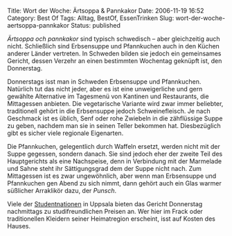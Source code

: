 Title: Wort der Woche: Ärtsoppa & Pannkakor
Date: 2006-11-19 16:52
Category: Best Of
Tags: Alltag, BestOf, EssenTrinken
Slug: wort-der-woche-aertsoppa-pannkakor
Status: published

*Ärtsoppa och pannkakor* sind typisch schwedisch – aber gleichzeitig
auch nicht. Schließlich sind Erbsensuppe und Pfannkuchen auch in den
Küchen anderer Länder vertreten. In Schweden bilden sie jedoch ein
gemeinsames Gericht, dessen Verzehr an einen bestimmten Wochentag
geknüpft ist, den Donnerstag.

Donnerstags isst man in Schweden Erbsensuppe und Pfannkuchen. Natürlich
tut das nicht jeder, aber es ist eine unweigerliche und gern gewählte
Alternative im Tagesmenü von Kantinen und Restaurants, die Mittagessen
anbieten. Die vegetarische Variante wird zwar immer beliebter,
traditionell gehört in die Erbsensuppe jedoch Schweinefleisch. Je nach
Geschmack ist es üblich, Senf oder rohe Zwiebeln in die zähflüssige
Suppe zu geben, nachdem man sie in seinen Teller bekommen hat.
Diesbezüglich gibt es sicher viele regionale Eigenarten.

Die Pfannkuchen, gelegentlich durch Waffeln ersetzt, werden nicht mit
der Suppe gegessen, sondern danach. Sie sind jedoch eher der zweite Teil
des Hauptgerichts als eine Nachspeise, denn in Verbindung mit der
Marmelade und Sahne steht ihr Sättigungsgrad dem der Suppe nicht nach.
Zum Mittagessen ist es zwar ungewöhnlich, aber wenn man Erbsensuppe und
Pfannkuchen gen Abend zu sich nimmt, dann gehört auch ein Glas warmer
süßlicher Arraklikör dazu, der *Punsch*.

Viele der
[Studentnationen](http://www.fiket.de/2006/11/05/wort-der-woche-studentnation/)
in Uppsala bieten das Gericht Donnerstag nachmittags zu
studifreundlichen Preisen an. Wer hier im Frack oder traditionellen
Kleidern seiner Heimatregion erscheint, isst auf Kosten des Hauses.

